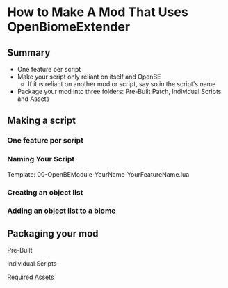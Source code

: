 # How to Make A Mod That Uses OpenBiomeExtender

## Summary

* One feature per script
* Make your script only reliant on itself and OpenBE
  * If it *is* reliant on another mod or script, say so in the script's name
* Package your mod into three folders: Pre-Built Patch, Individual Scripts and Assets

## Making a script

### One feature per script

### Naming Your Script

Template: 00-OpenBEModule-YourName-YourFeatureName.lua

### Creating an object list

### Adding an object list to a biome

## Packaging your mod

Pre-Built

Individual Scripts

Required Assets
